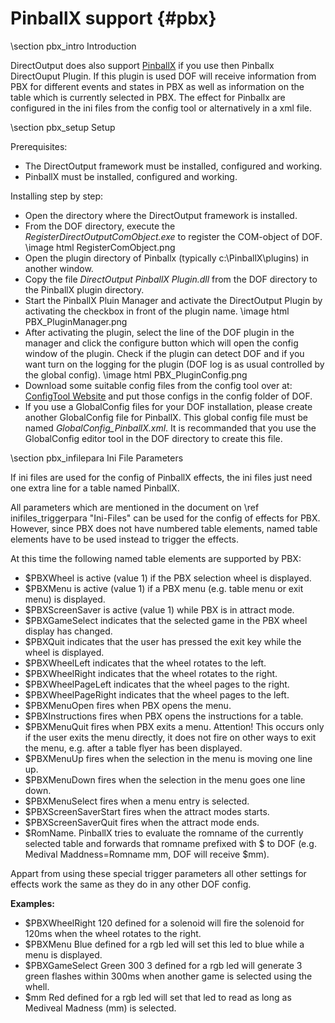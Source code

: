 ﻿PinballX support {#pbx}
===================

\section pbx_intro Introduction

DirectOutput does also support <a target="_blank" href="http://www.pinballx.net/">PinballX</a> if you use then Pinballx DirectOuput Plugin. If this plugin is used DOF will receive information from PBX for different events and states in PBX as well as information on the table which is currently selected in PBX. The effect for Pinballx are configured in the ini files from the config tool or alternatively in a xml file.

\section pbx_setup Setup

Prerequisites:
* The DirectOutput framework must be installed, configured and working.
* PinballX must be installed, configured and working.

Installing step by step:
* Open the directory where the DirectOutput framework is installed. 
* From the DOF directory, execute the _RegisterDirectOutputComObject.exe_ to register the COM-object of DOF. \image html RegisterComObject.png 
* Open the plugin directory of Pinballx (typically c:\\PinballX\\plugins) in another window.
* Copy the file _DirectOutput PinballX Plugin.dll_ from the DOF directory to the PinballX plugin directory.
* Start the PinballX Pluin Manager and activate the DirectOutput Plugin by activating the checkbox in front of the plugin name. \image html PBX_PluginManager.png
* After activating the plugin,  select the line of the DOF plugin in the manager and click the configure button which will open the config window of the plugin. Check if the plugin can detect DOF and if you want turn on the logging for the plugin (DOF log is as usual controlled by the global config). \image html PBX_PluginConfig.png
* Download some suitable config files from the config tool over at:  <a target="_blank" href="http://vpuniverse.com/ledwiz/login.php">ConfigTool Website</a> and put those configs in the config folder of DOF.
* If you use a GlobalConfig files for your DOF installation, please create another GlobalConfig file for PinballX. This global config file must be named _GlobalConfig_PinballX.xml_. It is recommanded that you use the GlobalConfig editor tool in the DOF directory to create this file. 

\section pbx_infilepara Ini File Parameters

If ini files are used for the config of PinballX effects, the ini files just need one extra line for a table named PinballX.

All parameters which are mentioned in the document on \ref inifiles_triggerpara "Ini-Files" can be used for the config of effects for PBX. However, since PBX does not have numbered table elements, named table elements have to be used instead to trigger the effects. 

At this time the following named table elements are supported by PBX:

* $PBXWheel is active (value 1) if the PBX selection wheel is displayed.
* $PBXMenu is active (value 1) if a PBX menu (e.g. table menu or exit menu) is displayed.
* $PBXScreenSaver is active (value 1) while PBX is in attract mode.
* $PBXGameSelect indicates that the selected game in the PBX wheel display has changed.
* $PBXQuit indicates that the user has pressed the exit key while the wheel is displayed.
* $PBXWheelLeft indicates that the wheel rotates to the left.
* $PBXWheelRight indicates that the wheel rotates to the right.
* $PBXWheelPageLeft indicates that the wheel pages to the right.
* $PBXWheelPageRight indicates that the wheel pages to the left.
* $PBXMenuOpen fires when PBX opens the menu.
* $PBXInstructions fires when PBX opens the instructions for a table.
* $PBXMenuQuit fires when PBX exits a menu. Attention! This occurs only if the user exits the menu directly, it does not fire on other ways to exit the menu, e.g. after a table flyer has been displayed.
* $PBXMenuUp fires when the selection in the menu is moving one line up.
* $PBXMenuDown fires when the selection in the menu goes one line down.
* $PBXMenuSelect fires when a menu entry is selected.
* $PBXScreenSaverStart fires when the attract modes starts.
* $PBXScreenSaverQuit fires when the attract mode ends.
* $RomName. PinballX tries to evaluate the romname of the currently selected table and forwards that romname prefixed with $ to DOF (e.g. Medival Maddness=Romname mm, DOF will receive $mm).

Appart from using these special trigger parameters all other settings for effects work the same as they do in any other DOF config.

__Examples:__

* $PBXWheelRight 120 defined for a solenoid will fire the solenoid for 120ms when the wheel rotates to the right.
* $PBXMenu Blue defined for a rgb led will set this led to blue while a menu is displayed.
* $PBXGameSelect Green 300 3 defined for a rgb led will generate 3 green flashes within 300ms when another game is selected using the whell.
* $mm Red defined for a rgb led will set that led to read as long as Mediveal Madness (mm) is selected.







